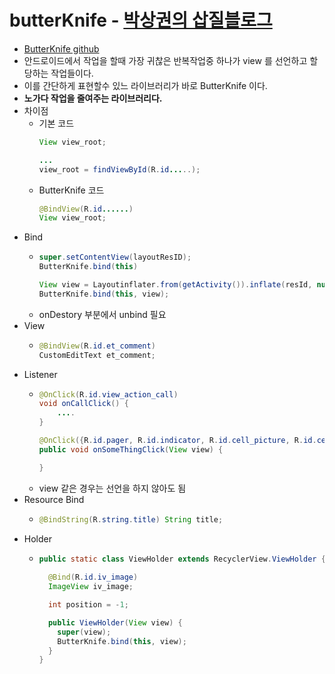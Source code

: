butterKnife - [박상권의 삽질블로그](https://gun0912.tistory.com/2)
===
* [ButterKnife github](http://jakewharton.github.io/butterknife/)
* 안드로이드에서 작업을 할때 가장 귀찮은 반복작업중 하나가 view 를 선언하고 할당하는 작업들이다.
* 이를 간단하게 표현할수 있느 라이브러리가 바로 ButterKnife 이다.
* **노가다 작업을 줄여주는 라이브러리다.**
* 차이점
  * 기본 코드
    ```java
    View view_root;
  
    ...
    view_root = findViewById(R.id.....);
  
  * ButterKnife 코드
    ```java
    @BindView(R.id......)
    View view_root;
* Bind
  * ```java
    super.setContentView(layoutResID);
    ButterKnife.bind(this)
    
    View view = Layoutinflater.from(getActivity()).inflate(resId, null);
    ButterKnife.bind(this, view);

  * onDestory 부분에서 unbind 필요
* View
  * ```java
    @BindView(R.id.et_comment)
    CustomEditText et_comment;
* Listener
  * ```java
    @OnClick(R.id.view_action_call)
    void onCallClick() {
        .... 
    }
    
    @OnClick({R.id.pager, R.id.indicator, R.id.cell_picture, R.id.cell_product, R.id.cell_price, R.id.cell_description,R.id.cell_location})
    public void onSomeThingClick(View view) {

    }
  * view 같은 경우는 선언을 하지 않아도 됨
* Resource Bind
  * ```java
    @BindString(R.string.title) String title;
* Holder
  * ```java
    public static class ViewHolder extends RecyclerView.ViewHolder {
     
      @Bind(R.id.iv_image)
      ImageView iv_image;
    
      int position = -1;
    
      public ViewHolder(View view) {
        super(view);
        ButterKnife.bind(this, view);
      }
    }
    
